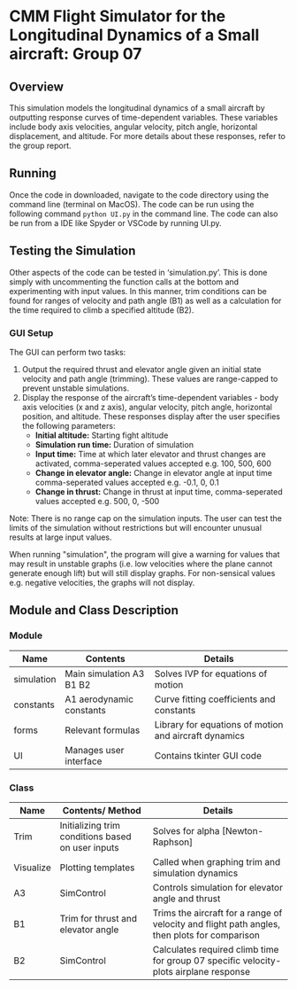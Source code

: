 # CMM Flight Simulator for the Longitudinal Dynamics of a Small aircraft: Group 07
## Overview
This simulation models the longitudinal dynamics of a small aircraft by outputting response curves of 
time-dependent variables. These variables include body axis velocities, angular velocity, pitch angle, 
horizontal displacement, and altitude. For more details about these responses, refer to the group report.

## Running
Once the code in downloaded, navigate to the code directory using the command line (terminal on MacOS). The code can be run using the following command `python UI.py` in the command line. The code can also be run from a IDE like Spyder or VSCode by running UI.py.

## Testing the Simulation
Other aspects of the code can be tested in ‘simulation.py’. This is done simply with uncommenting the function calls at the bottom and experimenting with input values. In this manner, trim conditions can be found for ranges of velocity and path angle (B1) as well as a calculation for the time required to climb a specified altitude (B2).

### GUI Setup
The GUI can perform two tasks:
1. Output the required thrust and elevator angle given an initial state velocity and path angle (trimming). These values are range-capped to prevent unstable simulations.
2. Display the response of the aircraft’s time-dependent variables - body axis velocities (x and z axis), 
angular velocity, pitch angle, horizontal position, and altitude. These responses display after the user 
specifies the following parameters:
   - **Initial altitude:** Starting fight altitude
   - **Simulation run time:** Duration of simulation
   - **Input time:** Time at which later elevator and thrust changes are activated, comma-seperated values accepted e.g. 100, 500, 600
   - **Change in elevator angle:** Change in elevator angle at input time comma-seperated values accepted e.g. -0.1, 0, 0.1
   - **Change in thrust:** Change in thrust at input time, comma-seperated values accepted e.g. 500, 0, -500

Note: There is no range cap on the simulation inputs. The user can test the limits of the simulation without restrictions but will encounter unusual results at large input values.

When running "simulation", the program will give a warning for values that may result in unstable graphs (i.e. low velocities where the plane cannot generate enough lift) but will still display graphs. For non-sensical values e.g. negative velocities, the graphs will not display.

## Module and Class Description
### Module
| Name        | Contents                  | Details                                    |
| ----------- | ------------------------- | ------------------------------------------ |
| simulation  | Main simulation A3 B1 B2  | Solves IVP for equations of motion         |
| constants   | A1  aerodynamic constants | Curve fitting coefficients and constants   |
| forms       | Relevant formulas         | Library for equations of motion and aircraft dynamics |
| UI          | Manages user interface    | Contains tkinter GUI code                  |

### Class
| Name        | Contents/ Method          | Details                                    |
| ----------- | ------------------------- | ------------------------------------------ |
| Trim        | Initializing trim conditions based on user inputs | Solves for alpha [Newton-Raphson] |
| Visualize   | Plotting templates         | Called when graphing trim and simulation dynamics |
| A3          | SimControl                | Controls simulation for elevator angle and thrust |
| B1          | Trim for thrust and elevator angle | Trims the aircraft for a range of velocity and flight path angles, then plots for comparison |
| B2          | SimControl                | Calculates required climb time for group 07 specific velocity-plots airplane response |
